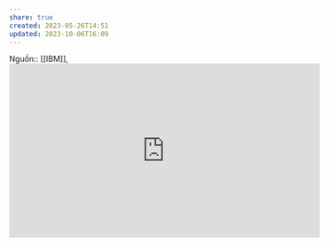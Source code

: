 ```yaml
---
share: true
created: 2023-05-26T14:51
updated: 2023-10-06T16:09
---
```

Nguồn:: [[IBM]], <iframe width="560" height="315" src="https://www.youtube.com/embed/KHoEbRH46Zk" title="YouTube video player" frameborder="0" allow="accelerometer; autoplay; clipboard-write; encrypted-media; gyroscope; picture-in-picture; web-share" allowfullscreen></iframe>
